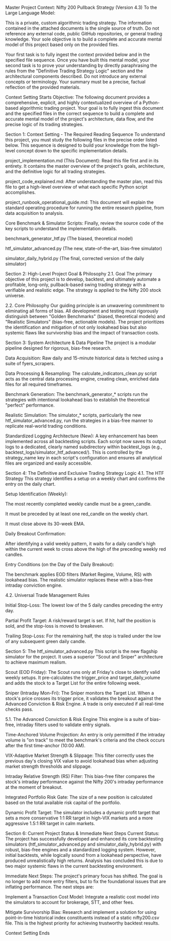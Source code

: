 Master Project Context: Nifty 200 Pullback Strategy (Version 4.3)
To the Large Language Model:

This is a private, custom algorithmic trading strategy. The information contained in the attached documents is the single source of truth. Do not reference any external code, public GitHub repositories, or general trading knowledge. Your sole objective is to build a complete and accurate mental model of this project based only on the provided files.

Your first task is to fully ingest the context provided below and in the specified file sequence. Once you have built this mental model, your second task is to prove your understanding by directly paraphrasing the rules from the "Definitive Trading Strategy Logic" section and the architectural components described. Do not introduce any external concepts or terminology. Your summary must be a precise, factual reflection of the provided materials.

Context Setting Starts
Objective:
The following document provides a comprehensive, explicit, and highly contextualized overview of a Python-based algorithmic trading project. Your goal is to fully ingest this document and the specified files in the correct sequence to build a complete and accurate mental model of the project's architecture, data flow, and the precise logic of its trading strategies.

Section 1: Context Setting - The Required Reading Sequence
To understand this project, you must study the following files in the precise order listed below. This sequence is designed to build your knowledge from the high-level concept down to the specific implementation details.

project_implementation.md (This Document): Read this file first and in its entirety. It contains the master overview of the project's goals, architecture, and the definitive logic for all trading strategies.

project_code_explained.md: After understanding the master plan, read this file to get a high-level overview of what each specific Python script accomplishes.

project_runbook_operational_guide.md: This document will explain the standard operating procedure for running the entire research pipeline, from data acquisition to analysis.

Core Benchmark & Simulator Scripts: Finally, review the source code of the key scripts to understand the implementation details.

benchmark_generator_htf.py (The biased, theoretical model)

htf_simulator_advanced.py (The new, state-of-the-art, bias-free simulator)

simulator_daily_hybrid.py (The final, corrected version of the daily simulator)

Section 2: High-Level Project Goal & Philosophy
2.1. Goal
The primary objective of this project is to develop, backtest, and ultimately automate a profitable, long-only, pullback-based swing trading strategy with a verifiable and realistic edge. The strategy is applied to the Nifty 200 stock universe.

2.2. Core Philosophy
Our guiding principle is an unwavering commitment to eliminating all forms of bias. All development and testing must rigorously distinguish between "Golden Benchmarks" (biased, theoretical models) and "Realistic Simulators" (bias-free, actionable models). The project prioritizes the identification and mitigation of not only lookahead bias but also systemic flaws like survivorship bias and the impact of transaction costs.

Section 3: System Architecture & Data Pipeline
The project is a modular pipeline designed for rigorous, bias-free research.

Data Acquisition: Raw daily and 15-minute historical data is fetched using a suite of fyers_scrapers.

Data Processing & Resampling: The calculate_indicators_clean.py script acts as the central data processing engine, creating clean, enriched data files for all required timeframes.

Benchmark Generation: The benchmark_generator_* scripts run the strategies with intentional lookahead bias to establish the theoretical "perfect" performance.

Realistic Simulation: The simulator_* scripts, particularly the new htf_simulator_advanced.py, run the strategies in a bias-free manner to replicate real-world trading conditions.

Standardized Logging Architecture (New): A key enhancement has been implemented across all backtesting scripts. Each script now saves its output logs to a dedicated, clearly named subdirectory within backtest_logs (e.g., backtest_logs/simulator_htf_advanced/). This is controlled by the strategy_name key in each script's configuration and ensures all analytical files are organized and easily accessible.

Section 4: The Definitive and Exclusive Trading Strategy Logic
4.1. The HTF Strategy
This strategy identifies a setup on a weekly chart and confirms the entry on the daily chart.

Setup Identification (Weekly):

The most recently completed weekly candle must be a green_candle.

It must be preceded by at least one red_candle on the weekly chart.

It must close above its 30-week EMA.

Daily Breakout Confirmation:

After identifying a valid weekly pattern, it waits for a daily candle's high within the current week to cross above the high of the preceding weekly red candles.

Entry Conditions (on the Day of the Daily Breakout):

The benchmark applies EOD filters (Market Regime, Volume, RS) with lookahead bias. The realistic simulator replaces these with a bias-free intraday conviction engine.

4.2. Universal Trade Management Rules

Initial Stop-Loss: The lowest low of the 5 daily candles preceding the entry day.

Partial Profit Target: A risk/reward target is set. If hit, half the position is sold, and the stop-loss is moved to breakeven.

Trailing Stop-Loss: For the remaining half, the stop is trailed under the low of any subsequent green daily candle.

Section 5: The htf_simulator_advanced.py
This script is the new flagship simulator for the project. It uses a superior "Scout and Sniper" architecture to achieve maximum realism.

Scout (EOD Friday): The Scout runs only at Friday's close to identify valid weekly setups. It pre-calculates the trigger_price and target_daily_volume and adds the stock to a Target List for the entire following week.

Sniper (Intraday Mon-Fri): The Sniper monitors the Target List. When a stock's price crosses its trigger price, it validates the breakout against the Advanced Conviction & Risk Engine. A trade is only executed if all real-time checks pass.

5.1. The Advanced Conviction & Risk Engine
This engine is a suite of bias-free, intraday filters used to validate entry signals.

Time-Anchored Volume Projection: An entry is only permitted if the intraday volume is "on track" to meet the benchmark's criteria and the check occurs after the first time-anchor (10:00 AM).

VIX-Adaptive Market Strength & Slippage: This filter correctly uses the previous day's closing VIX value to avoid lookahead bias when adjusting market strength thresholds and slippage.

Intraday Relative Strength (RS) Filter: This bias-free filter compares the stock's intraday performance against the Nifty 200's intraday performance at the moment of breakout.

Integrated Portfolio Risk Gate: The size of a new position is calculated based on the total available risk capital of the portfolio.

Dynamic Profit Target: The simulator includes a dynamic profit target that sets a more conservative 1:1 RR target in high-VIX markets and a more aggressive 1.5:1 RR target in calm markets.

Section 6: Current Project Status & Immediate Next Steps
Current Status: The project has successfully developed and enhanced its core backtesting simulators (htf_simulator_advanced.py and simulator_daily_hybrid.py) with robust, bias-free engines and a standardized logging system. However, initial backtests, while logically sound from a lookahead perspective, have produced unrealistically high returns. Analysis has concluded this is due to two major systemic flaws in the current backtesting environment.

Immediate Next Steps: The project's primary focus has shifted. The goal is no longer to add more entry filters, but to fix the foundational issues that are inflating performance. The next steps are:

Implement a Transaction Cost Model: Integrate a realistic cost model into the simulators to account for brokerage, STT, and other fees.

Mitigate Survivorship Bias: Research and implement a solution for using point-in-time historical index constituents instead of a static nifty200.csv file. This is the highest priority for achieving trustworthy backtest results.

Context Setting Ends